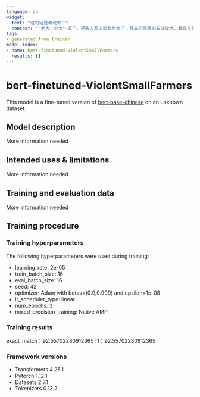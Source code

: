 ```yaml
---
language: zh
widget: 
- text: "这句话是谁说的？"
  context: "“老大，你太牛逼了，把敌人军火库都给炸了，我真的佩服的五体投地，我现在忍不住想看看你藏的东西在哪里，我们快点出发吧。”代号零听完郭旭刚刚的讲述笑的拍手一直叫好。"
tags:
- generated_from_trainer
model-index:
- name: bert-finetuned-ViolentSmallFarmers
  results: []
---
```


<!-- This model card has been generated automatically according to the information the Trainer had access to. You
should probably proofread and complete it, then remove this comment. -->

# bert-finetuned-ViolentSmallFarmers

This model is a fine-tuned version of [bert-base-chinese](https://huggingface.co/bert-base-chinese) on an unknown dataset.

## Model description

More information needed

## Intended uses & limitations

More information needed

## Training and evaluation data

More information needed

## Training procedure

### Training hyperparameters

The following hyperparameters were used during training:
- learning_rate: 2e-05
- train_batch_size: 16
- eval_batch_size: 16
- seed: 42
- optimizer: Adam with betas=(0.9,0.999) and epsilon=1e-08
- lr_scheduler_type: linear
- num_epochs: 3
- mixed_precision_training: Native AMP

### Training results
exact_match：92.55702280912365
f1：92.55702280912365


### Framework versions

- Transformers 4.25.1
- Pytorch 1.12.1
- Datasets 2.7.1
- Tokenizers 0.13.2
